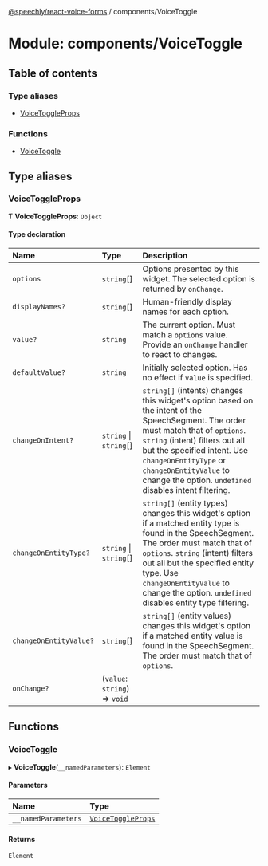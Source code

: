 [@speechly/react-voice-forms](../README.md) / components/VoiceToggle

# Module: components/VoiceToggle

## Table of contents

### Type aliases

- [VoiceToggleProps](components_VoiceToggle.md#voicetoggleprops)

### Functions

- [VoiceToggle](components_VoiceToggle.md#voicetoggle)

## Type aliases

### VoiceToggleProps

Ƭ **VoiceToggleProps**: `Object`

#### Type declaration

| Name | Type | Description |
| :------ | :------ | :------ |
| `options` | `string`[] | Options presented by this widget. The selected option is returned by `onChange`. |
| `displayNames?` | `string`[] | Human-friendly display names for each option. |
| `value?` | `string` | The current option. Must match a `options` value. Provide an `onChange` handler to react to changes. |
| `defaultValue?` | `string` | Initially selected option. Has no effect if `value` is specified. |
| `changeOnIntent?` | `string` \| `string`[] | `string[]` (intents) changes this widget's option based on the intent of the SpeechSegment. The order must match that of `options`. `string` (intent) filters out all but the specified intent. Use `changeOnEntityType` or `changeOnEntityValue` to change the option. `undefined` disables intent filtering. |
| `changeOnEntityType?` | `string` \| `string`[] | `string[]` (entity types) changes this widget's option if a matched entity type is found in the SpeechSegment. The order must match that of `options`. `string` (intent) filters out all but the specified entity type. Use `changeOnEntityValue` to change the option. `undefined` disables entity type filtering. |
| `changeOnEntityValue?` | `string`[] | `string[]` (entity values) changes this widget's option if a matched entity value is found in the SpeechSegment. The order must match that of `options`. |
| `onChange?` | (`value`: `string`) => `void` |  |

## Functions

### VoiceToggle

▸ **VoiceToggle**(`__namedParameters`): `Element`

#### Parameters

| Name | Type |
| :------ | :------ |
| `__namedParameters` | [`VoiceToggleProps`](components_VoiceToggle.md#voicetoggleprops) |

#### Returns

`Element`
